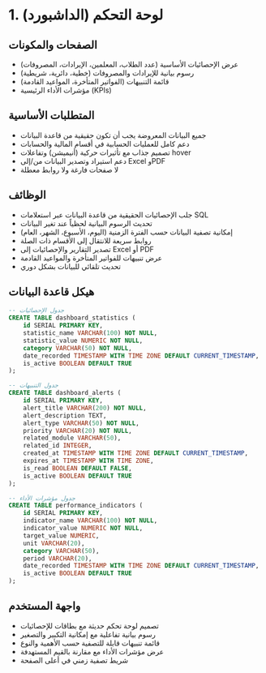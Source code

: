 # 1. لوحة التحكم (الداشبورد)

## الصفحات والمكونات
- عرض الإحصائيات الأساسية (عدد الطلاب، المعلمين، الإيرادات، المصروفات)
- رسوم بيانية للإيرادات والمصروفات (خطية، دائرية، شريطية)
- قائمة التنبيهات (الفواتير المتأخرة، المواعيد القادمة)
- مؤشرات الأداء الرئيسية (KPIs)

## المتطلبات الأساسية
- جميع البيانات المعروضة يجب أن تكون حقيقية من قاعدة البيانات
- دعم كامل للعمليات الحسابية في أقسام المالية والحسابات
- تصميم جذاب مع تأثيرات حركية (أنيميشن) وتفاعلات hover
- دعم استيراد وتصدير البيانات من/إلى Excel وPDF
- لا صفحات فارغة ولا روابط معطلة

## الوظائف
- جلب الإحصائيات الحقيقية من قاعدة البيانات عبر استعلامات SQL
- تحديث الرسوم البيانية لحظياً عند تغير البيانات
- إمكانية تصفية البيانات حسب الفترة الزمنية (اليوم، الأسبوع، الشهر، العام)
- روابط سريعة للانتقال إلى الأقسام ذات الصلة
- تصدير التقارير والإحصائيات إلى Excel أو PDF
- عرض تنبيهات للفواتير المتأخرة والمواعيد القادمة
- تحديث تلقائي للبيانات بشكل دوري

## هيكل قاعدة البيانات
```sql
-- جدول الإحصائيات
CREATE TABLE dashboard_statistics (
    id SERIAL PRIMARY KEY,
    statistic_name VARCHAR(100) NOT NULL,
    statistic_value NUMERIC NOT NULL,
    category VARCHAR(50) NOT NULL,
    date_recorded TIMESTAMP WITH TIME ZONE DEFAULT CURRENT_TIMESTAMP,
    is_active BOOLEAN DEFAULT TRUE
);

-- جدول التنبيهات
CREATE TABLE dashboard_alerts (
    id SERIAL PRIMARY KEY,
    alert_title VARCHAR(200) NOT NULL,
    alert_description TEXT,
    alert_type VARCHAR(50) NOT NULL,
    priority VARCHAR(20) NOT NULL,
    related_module VARCHAR(50),
    related_id INTEGER,
    created_at TIMESTAMP WITH TIME ZONE DEFAULT CURRENT_TIMESTAMP,
    expires_at TIMESTAMP WITH TIME ZONE,
    is_read BOOLEAN DEFAULT FALSE,
    is_active BOOLEAN DEFAULT TRUE
);

-- جدول مؤشرات الأداء
CREATE TABLE performance_indicators (
    id SERIAL PRIMARY KEY,
    indicator_name VARCHAR(100) NOT NULL,
    indicator_value NUMERIC NOT NULL,
    target_value NUMERIC,
    unit VARCHAR(20),
    category VARCHAR(50),
    period VARCHAR(20),
    date_recorded TIMESTAMP WITH TIME ZONE DEFAULT CURRENT_TIMESTAMP,
    is_active BOOLEAN DEFAULT TRUE
);
```

## واجهة المستخدم
- تصميم لوحة تحكم حديثة مع بطاقات للإحصائيات
- رسوم بيانية تفاعلية مع إمكانية التكبير والتصغير
- قائمة تنبيهات قابلة للتصفية حسب الأهمية والنوع
- عرض مؤشرات الأداء مع مقارنة بالقيم المستهدفة
- شريط تصفية زمني في أعلى الصفحة
